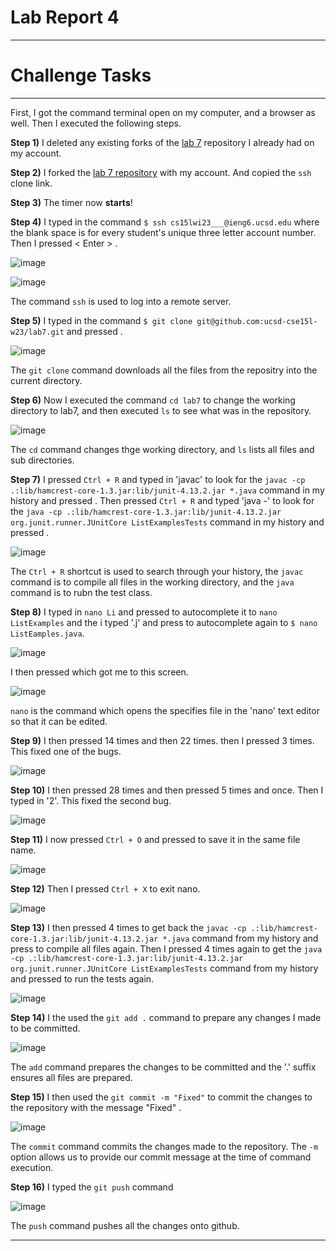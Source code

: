 # Lab Report 4
***
# Challenge Tasks
***
First, I got the command terminal open on my computer, and a browser as well. Then I executed the following steps.

**Step 1)** I deleted any existing forks of the [lab 7](https://github.com/ucsd-cse15l-w23/lab7) repository I already had on my account.

**Step 2)** I forked the [lab 7 repository](https://github.com/ucsd-cse15l-w23/lab7) with my account. And copied the `ssh` clone link.

**Step 3)** The timer now **starts**!

**Step 4)** I typed in the command `$ ssh cs15lwi23___@ieng6.ucsd.edu` where the blank space is for every student's unique three letter account number. Then I pressed < Enter > .

![image](https://user-images.githubusercontent.com/122562955/221531985-6bf070c7-b0b7-462d-aef4-a4724f80a287.png)

![image](https://user-images.githubusercontent.com/122562955/221531895-38bde6ae-6bc4-48d3-bada-f8831fba99e4.png)

The command `ssh` is used to log into a remote server.

**Step 5)** I typed in the command `$ git clone git@github.com:ucsd-cse15l-w23/lab7.git` and pressed <Enter>.

![image](https://user-images.githubusercontent.com/122562955/221543038-dcf2ebd2-8cfb-4eeb-a88d-d9ef1bac89c9.png)

The `git clone` command downloads all the files from the repositry into the current directory.

**Step 6)** Now I executed the command `cd lab7` to change the working directory to lab7, and then executed `ls` to see what was in the repository.

![image](https://user-images.githubusercontent.com/122562955/221533147-04372c34-d0cd-476f-8e9e-79d30904b739.png)

The `cd` command changes thge working directory, and `ls` lists all files and sub directories.

**Step 7)** I pressed `Ctrl + R` and typed in 'javac' to look for the `javac -cp .:lib/hamcrest-core-1.3.jar:lib/junit-4.13.2.jar *.java` command in my history and pressed <Enter>.
            Then pressed `Ctrl + R` and typed 'java -' to look for the `java -cp .:lib/hamcrest-core-1.3.jar:lib/junit-4.13.2.jar org.junit.runner.JUnitCore ListExamplesTests` command in my history and pressed <Enter>.

![image](https://user-images.githubusercontent.com/122562955/221535487-dbd2e936-ca95-40ef-ab1c-1ac68c216b0a.png)

The `Ctrl + R` shortcut is used to search through your history, the `javac` command is to compile all files in the working directory, and the `java` command is to rubn the test class.

**Step 8)** I typed in `nano Li` and pressed <Tab> to autocomplete it to `nano ListExamples` and the i typed '.j' and press <Tab> to autocomplete again to `$ nano ListEamples.java`.
           
![image](https://user-images.githubusercontent.com/122562955/221538817-1ba64189-74c5-43ec-8058-4cd3cd4ee845.png)
            
I then pressed <Enter> which got me to this screen.

![image](https://user-images.githubusercontent.com/122562955/221536662-1ef8c51e-2c6c-4a46-9257-dc232c26930f.png)
            
`nano` is the command which opens the specifies file in the 'nano' text editor so that it can be edited.
 
**Step 9)** I then pressed <down> 14 times and then <right> 22 times. then I pressed <backspace> 3 times. This fixed one of the bugs.
            
![image](https://user-images.githubusercontent.com/122562955/221537979-a584895c-e824-4662-8893-be3a799fab66.png)
            
**Step 10)** I then pressed <down> 28 times and then pressed <left> 5 times and <backspace> once. Then I typed in '2'. This fixed the second bug.
            
![image](https://user-images.githubusercontent.com/122562955/221540486-cc74ac99-8f27-41bb-9376-c4e4d7aa3415.png)

 **Step 11)** I now pressed `Ctrl + O` and pressed <Enter> to save it in the same file name.
      
 ![image](https://user-images.githubusercontent.com/122562955/221538366-7175bb1b-2ebc-4389-a761-8bb405a57f85.png)

  **Step 12)** Then I pressed `Ctrl + X` to exit nano.
            
  ![image](https://user-images.githubusercontent.com/122562955/221538965-26193d2f-c22b-4cf9-b93b-72ebca5038d2.png)

  **Step 13)** I then pressed <up> 4 times to get back the `javac -cp .:lib/hamcrest-core-1.3.jar:lib/junit-4.13.2.jar *.java` command from my history and press <Enter> to compile all files again.
            Then I pressed <up> 4 times again to get the `java -cp .:lib/hamcrest-core-1.3.jar:lib/junit-4.13.2.jar org.junit.runner.JUnitCore ListExamplesTests` command from my history and pressed <Enter> to run the tests again.
            
![image](https://user-images.githubusercontent.com/122562955/221540596-9e90efe8-81ec-494b-a910-345817ba7e26.png)

**Step 14)** I the used the `git add .` command to prepare any changes I made to be committed.

![image](https://user-images.githubusercontent.com/122562955/221541138-b090c7f1-d8f1-402f-9d20-1c85de671eb5.png)
            
The `add` command prepares the changes to be committed and the '.' suffix ensures all files are prepared.
            
**Step 15)** I then used the `git commit -m "Fixed"` to commit the changes to the repository with the message "Fixed" .
            
![image](https://user-images.githubusercontent.com/122562955/221541464-46013cd3-c100-4291-b1eb-d6ac4f5ede82.png)
            
The `commit` command commits the changes made to the repository. The `-m` option allows us to provide our commit message at the time of command execution.

**Step 16)** I typed the `git push` command
            
![image](https://user-images.githubusercontent.com/122562955/221543332-5fc5e0b6-571b-43f1-8fed-73cb1e99d298.png)
            
The `push` command pushes all the changes onto github.
            
***
